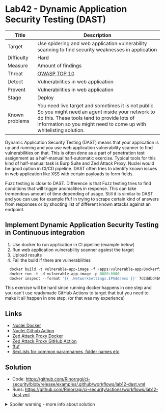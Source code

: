 # Lab42 - Dynamic Application Security Testing (DAST)

| Title          | Description                                                                                                                                                                                                              |
| -------------- | ------------------------------------------------------------------------------------------------------------------------------------------------------------------------------------------------------------------------ |
| Target         | Use spidering and web application vulnerability scanning to find security weaknesses in application                                                                                                                      |
| Difficulty     | Hard                                                                                                                                                                                                                     |
| Measure        | Amount of findings                                                                                                                                                                                                       |
| Threat         | [OWASP TOP 10](https://www.zaproxy.org/docs/guides/zapping-the-top-10-2021/)                                                                                                                                             |
| Detect         | Vulnerabilities in web application                                                                                                                                                                                       |
| Prevent        | Vulnerabilities in web application                                                                                                                                                                                       |
| Stage          | Deploy                                                                                                                                                                                                                   |
| Known problems | You need live target and sometimes it is not public. So you might need an agent inside your network to do this. These tools tend to provide lots of information so you might need to come up with whitelisting solution. |

Dynamic Application Security Testing (DAST) means that your application is up and running and you use web application vulnerability scanner to find vulnerabilities on that. This is often done as a part of penetration test assignment as a half-manual half-automatic exercise. Typical tools for this kind of half-manual task is Burp Suite and Zed Attack Proxy. Nuclei would be good option in CI/CD pipeline. DAST often tries to identify known issues in web application like XSS with certain payloads to form fields.

Fuzz testing is close to DAST. Difference is that Fuzz testing tries to find conditions that will trigger anomalities in response. This can take tremendous amount of time depending of usage. Still it is similar to DAST and you can use for example ffuf in trying to scrape certain kind of answers from responses or by shooting list of different known attacks against an endpoint.

## Implement Dynamic Application Security Testing in Continuous integration

1. Use docker to run application in CI pipeline (example below)
1. Run web application vulnerability scanner against the target
1. Upload results
1. Fail the build if there are vulnerabilities

```powershell
  docker build -t vulnerable-app-image -f /apps/vulnerable-app/Dockerfile .
  docker run -t -d vulnerable-app-image -p 8080:8080
  docker inspect --format '{{ .NetworkSettings.IPAddress }}' 7d3ddbd4b99f
```

This exercise will be hard since running docker happens in one step and you can't use readymade GitHub Actions to target that but you need to make it all happen in one step. (or that was my experience)

## Links

- [Nuclei Docker](https://projectdiscovery.io/blog/how-to-run-nuclei-other-projectdiscovery-tools-in-docker)
- [Nuclei Github Action](https://github.com/projectdiscovery/nuclei-action)
- [Zed Attack Proxy Docker](https://www.zaproxy.org/docs/docker/about/)
- [Zed Attack Proxy GitHub Action](https://github.com/marketplace/actions/zap-full-scan)
- [ffuf](https://github.com/ffuf/ffuf)
- [SecLists for common paramnames, folder names etc](https://github.com/danielmiessler/SecLists)

## Solution

- Code: <https://github.com/Rinorragi/ci-security/blob/release/examples/.github/workflows/lab12-dast.yml>
- Runs: <https://github.com/Rinorragi/ci-security/actions/workflows/lab12-dast.yml>

<details>
  <summary>Spoiler warning - more info about solution</summary>

### Example to run ZAP

`sudo docker run -v $(pwd):/zap/wrk/:rw -t zaproxy/zap-stable zap-full-scan.py -t http://172.17.0.2:8080`

</details>
